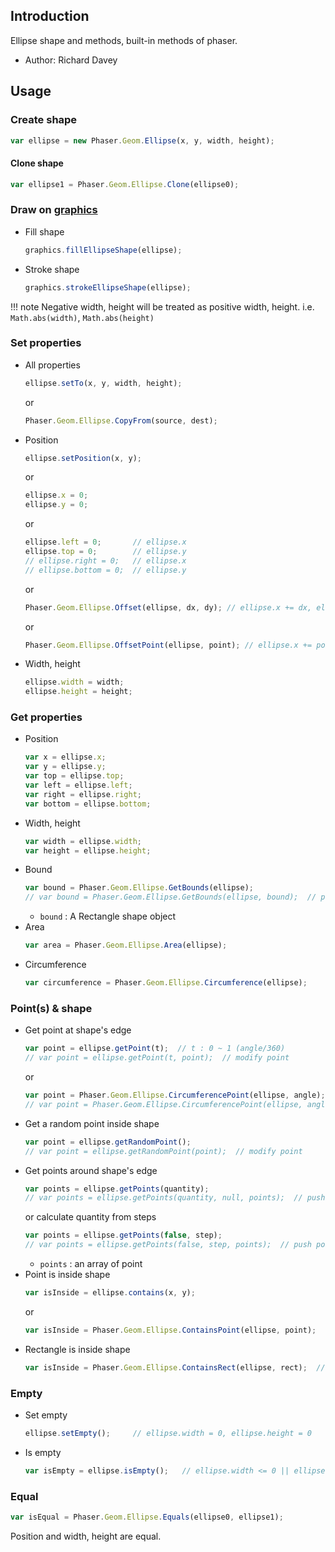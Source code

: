 ## Introduction

Ellipse shape and methods, built-in methods of phaser.

- Author: Richard Davey

## Usage

### Create shape

```javascript
var ellipse = new Phaser.Geom.Ellipse(x, y, width, height);
```

#### Clone shape

```javascript
var ellipse1 = Phaser.Geom.Ellipse.Clone(ellipse0);
```

### Draw on [graphics](graphics.md)

- Fill shape
    ```javascript
    graphics.fillEllipseShape(ellipse);
    ```
- Stroke shape
    ```javascript
    graphics.strokeEllipseShape(ellipse);
    ```

!!! note
    Negative width, height will be treated as positive width, height. i.e. `Math.abs(width)`, `Math.abs(height)`

### Set properties

- All properties
    ```javascript
    ellipse.setTo(x, y, width, height);
    ```
    or
    ```javascript
    Phaser.Geom.Ellipse.CopyFrom(source, dest);
    ```
- Position
    ```javascript
    ellipse.setPosition(x, y);
    ```
    or
    ```javascript
    ellipse.x = 0;
    ellipse.y = 0;
    ```
    or
    ```javascript
    ellipse.left = 0;       // ellipse.x
    ellipse.top = 0;        // ellipse.y
    // ellipse.right = 0;   // ellipse.x
    // ellipse.bottom = 0;  // ellipse.y
    ```
    or
    ```javascript
    Phaser.Geom.Ellipse.Offset(ellipse, dx, dy); // ellipse.x += dx, ellipse.y += dy
    ```
    or
    ```javascript
    Phaser.Geom.Ellipse.OffsetPoint(ellipse, point); // ellipse.x += point.x, ellipse.y += point.y
    ```
- Width, height
    ```javascript
    ellipse.width = width;
    ellipse.height = height;
    ```

### Get properties

- Position
    ```javascript
    var x = ellipse.x;
    var y = ellipse.y;
    var top = ellipse.top;
    var left = ellipse.left;
    var right = ellipse.right;
    var bottom = ellipse.bottom;
    ```
- Width, height
    ```javascript
    var width = ellipse.width;
    var height = ellipse.height;
    ```
- Bound
    ```javascript
    var bound = Phaser.Geom.Ellipse.GetBounds(ellipse);
    // var bound = Phaser.Geom.Ellipse.GetBounds(ellipse, bound);  // push bound
    ```
    - `bound` : A Rectangle shape object
- Area
    ```javascript
    var area = Phaser.Geom.Ellipse.Area(ellipse);
    ```
- Circumference
    ```javascript
    var circumference = Phaser.Geom.Ellipse.Circumference(ellipse);
    ```

### Point(s) & shape

- Get point at shape's edge
    ```javascript
    var point = ellipse.getPoint(t);  // t : 0 ~ 1 (angle/360)
    // var point = ellipse.getPoint(t, point);  // modify point
    ```
    or
    ```javascript
    var point = Phaser.Geom.Ellipse.CircumferencePoint(ellipse, angle);  // angle in degrees
    // var point = Phaser.Geom.Ellipse.CircumferencePoint(ellipse, angle, point);  // modify point
    ```
- Get a random point inside shape
    ```javascript
    var point = ellipse.getRandomPoint();
    // var point = ellipse.getRandomPoint(point);  // modify point
    ```
- Get points around shape's edge
    ```javascript
    var points = ellipse.getPoints(quantity);
    // var points = ellipse.getPoints(quantity, null, points);  // push points
    ```
    or calculate quantity from steps
    ```javascript
    var points = ellipse.getPoints(false, step);
    // var points = ellipse.getPoints(false, step, points);  // push points
    ```
    - `points` : an array of point
- Point is inside shape
    ```javascript
    var isInside = ellipse.contains(x, y);
    ```
    or
    ```javascript
    var isInside = Phaser.Geom.Ellipse.ContainsPoint(ellipse, point);
    ```
- Rectangle is inside shape
    ```javascript
    var isInside = Phaser.Geom.Ellipse.ContainsRect(ellipse, rect);  // rect : 4 points
    ```

### Empty

- Set empty
    ```javascript
    ellipse.setEmpty();     // ellipse.width = 0, ellipse.height = 0
    ```
- Is empty
    ```javascript
    var isEmpty = ellipse.isEmpty();   // ellipse.width <= 0 || ellipse.height <= 0
    ```

### Equal

```javascript
var isEqual = Phaser.Geom.Ellipse.Equals(ellipse0, ellipse1);
```

Position and width, height are equal.